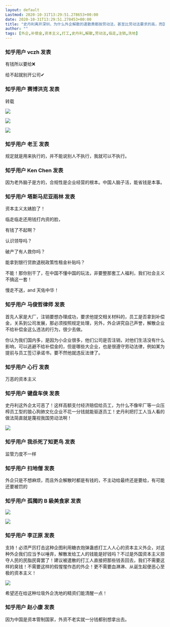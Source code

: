 ```yaml
---
layout: default
Lastmod: 2020-10-31T13:29:51.278653+00:00
date: 2020-10-31T13:29:51.278453+00:00
title: "史丹利离开深圳，为什么外企解散的遣散费都按劳动法，甚至比劳动法要求的高，而国内的企业却不遵守劳动法？"
author: ""
tags: [外企,补偿金,资本主义,打工,史丹利,解散,劳动法,临走,注销,洗地]
---
```



    
### 知乎用户 vczh 发表
    
有钱所以要给❌

给不起就别开公司✔
    
    
    
    
### 知乎用户 赛博洪克 发表
    
转载



![](https://images.weserv.nl/?url=https%3A//pic4.zhimg.com/v2-11d53cd03bafd3a27cb5e1bcf4fc546b_r.jpg%3Fsource%3D1940ef5c)



![](https://images.weserv.nl/?url=https%3A//pic4.zhimg.com/v2-9f0988cf33b97dfb1040e006dc56df7f_r.jpg%3Fsource%3D1940ef5c)



![](https://images.weserv.nl/?url=https%3A//pic2.zhimg.com/v2-65a179ac728bdf0762481b9b1aed3e72_r.jpg%3Fsource%3D1940ef5c)
    
    
    
    
### 知乎用户  老王 发表
    
规定就是用来执行的，并不能说别人不执行，我就可以不执行。
    
    
    
    
### 知乎用户 Ken Chen 发表
    
因为老外脑子是方的，合规性是企业经营的根本。中国人脑子活，能省钱是本事。
    
    
    
    
### 知乎用户 塔斯马尼亚雨林​ 发表
    
资本主义太婊脸了！

临走临走还用钱打内资的脸，

有钱了不起啊？

认识领导吗？

破产了有人救你吗？

能拿到银行贷款退税政策性租金补贴吗？

不能！那你别干了，在中国不懂中国的玩法，非要整那套工人福利，我们社会主义不搞这一套！

慢走不送，and 天佑中华！
    
    
    
    
### 知乎用户 马俊哲律师​ 发表
    
首先人家是大厂，注销要想办理成功，要求他提交相关材料的，员工是否拿到补偿金，关系到公司发展，那必须按照规定处理，另外，外企讲究自己声誉，解散企业不给补偿金这么违法的行为，很少去做。

你认为我们国内多，是因为小企业很多，他们公司是否注销，对他们生活没有什么影响，可以逃避不给补偿金的，但是哪些大企业，也是很遵守劳动法律，例如某为提前与员工签订承诺书，要不然他就违反法律了。
    
    
    
    
### 知乎用户 心行 发表
    
万恶的资本主义
    
    
    
    
### 知乎用户 键盘车侠 发表
    
史丹利这外企太可恶了！这样高额支付经济赔偿给员工，为什么不像牢厂等一众压榨员工型的狼心狗肺文化企业不花一分钱就能驱逐员工！史丹利把打工人当人看的做法简直就是蔑视我国劳动法啊！



![](https://images.weserv.nl/?url=https%3A//pic2.zhimg.com/v2-ad17d1879d799c6e1aa1bc794c50eaf8_r.jpg%3Fsource%3D1940ef5c)
    
    
    
    
### 知乎用户  我杀死了知更鸟 发表
    
监管力度不一样
    
    
    
    
### 知乎用户 扫地僧 发表
    
外企只是不想麻烦，而且外企解散时都是有钱的，不主动给最终还是要给，有可能还要被罚的
    
    
    
    
### 知乎用户 孤獨的 B 級美食家 发表
    


![](https://images.weserv.nl/?url=https%3A//pic1.zhimg.com/v2-4094d4e8ce9265299aa3f3c14228e30e_r.jpg%3Fsource%3D1940ef5c)



![](https://images.weserv.nl/?url=https%3A//pic3.zhimg.com/v2-199486f6af5315bb43692d700e9c52a0_r.jpg%3Fsource%3D1940ef5c)
    
    
    
    
### 知乎用户  李正原 发表
    
支持！必须严厉打击这种企图利用糖衣炮弹蛊惑打工人人心的资本主义外企，对这种外企我们应当予以唾弃，解散发给工人的钱能是好钱吗？不过是外国资本主义掠夺人民的民脂民膏罢了！建议被遣散的打工人直接把那些钱丢回去，我们不需要这样的臭钱！不需要这样的假惺惺作态的外企！更不需要血淋淋、从诞生起便恶心至极的资本主义！



![](https://images.weserv.nl/?url=https%3A//pic1.zhimg.com/v2-76c5008008e8200aad363137e8fa4dad_r.jpg%3Fsource%3D1940ef5c)

希望还在给这种垃圾外企洗地的精资们能清醒一点！
    
    
    
    
### 知乎用户 赵小康 发表
    
因为中国是资本管制国家，外资不老实就一分钱都别想拿出去。
    
    
    

